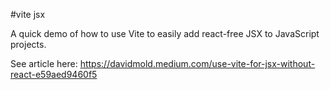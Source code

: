 #vite jsx

A quick demo of how to use Vite to easily add react-free JSX to 
JavaScript projects.

See article here:
https://davidmold.medium.com/use-vite-for-jsx-without-react-e59aed9460f5